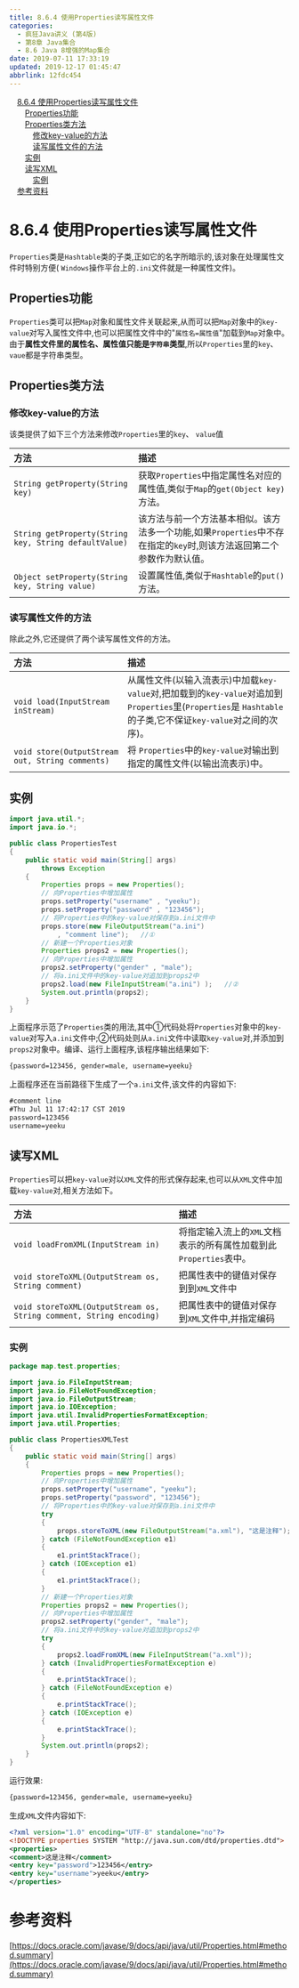 ```yaml
---
title: 8.6.4 使用Properties读写属性文件
categories: 
  - 疯狂Java讲义 (第4版)
  - 第8章 Java集合
  - 8.6 Java 8增强的Map集合
date: 2019-07-11 17:33:19
updated: 2019-12-17 01:45:47
abbrlink: 12fdc454
---
```

<div id='my_toc'><a href="/JavaReadingNotes/12fdc454/#8.6.4-使用Properties读写属性文件" class="header_1">8.6.4 使用Properties读写属性文件</a><br><a href="/JavaReadingNotes/12fdc454/#Properties功能" class="header_2">Properties功能</a><br><a href="/JavaReadingNotes/12fdc454/#Properties类方法" class="header_2">Properties类方法</a><br><a href="/JavaReadingNotes/12fdc454/#修改key-value的方法" class="header_3">修改key-value的方法</a><br><a href="/JavaReadingNotes/12fdc454/#读写属性文件的方法" class="header_3">读写属性文件的方法</a><br><a href="/JavaReadingNotes/12fdc454/#实例" class="header_2">实例</a><br><a href="/JavaReadingNotes/12fdc454/#读写XML" class="header_2">读写XML</a><br><a href="/JavaReadingNotes/12fdc454/#实例" class="header_3">实例</a><br><a href="/JavaReadingNotes/12fdc454/#参考资料" class="header_1">参考资料</a><br></div>
<style>
    .header_1{
        margin-left: 1em;
    }
    .header_2{
        margin-left: 2em;
    }
    .header_3{
        margin-left: 3em;
    }
    .header_4{
        margin-left: 4em;
    }
    .header_5{
        margin-left: 5em;
    }
    .header_6{
        margin-left: 6em;
    }
</style>
<!--more-->
<script>if (navigator.platform.search('arm')==-1){document.getElementById('my_toc').style.display = 'none';}
var e,p = document.getElementsByTagName('p');while (p.length>0) {e = p[0];e.parentElement.removeChild(e);}
</script>

<!--end-->
<!--SSTStart-->
# 8.6.4 使用Properties读写属性文件 #
`Properties`类是`Hashtable`类的子类,正如它的名字所暗示的,该对象在处理属性文件时特别方便( `Windows`操作平台上的`.ini`文件就是一种属性文件)。
## Properties功能 ##
`Properties`类可以把`Map`对象和属性文件关联起来,从而可以把`Map`对象中的`key-value`对写入属性文件中,也可以把属性文件中的"`属性名=属性值`"加载到`Map`对象中。由于**属性文件里的属性名、属性值只能是`字符串`类型**,所以`Properties`里的`key`、`vaue`都是字符串类型。
## Properties类方法 ##
### 修改key-value的方法 ###
该类提供了如下三个方法来修改`Properties`里的`key`、 `value`值

|方法|描述|
|:---|:---|
|`String getProperty(String key)`|获取`Properties`中指定属性名对应的属性值,类似于`Map`的`get(Object key)`方法。|
|`String getProperty(String key, String defaultValue)`|该方法与前一个方法基本相似。该方法多一个功能,如果`Properties`中不存在指定的`key`时,则该方法返回第二个参数作为默认值。|
|`Object setProperty(String key, String value)`|设置属性值,类似于`Hashtable`的`put()`方法。|
### 读写属性文件的方法 ###
除此之外,它还提供了两个读写属性文件的方法。

|方法|描述|
|:---|:---|
|`void load(InputStream inStream)`|从属性文件(以输入流表示)中加载`key-value`对,把加载到的`key-value`对追加到`Properties`里(`Properties`是 `Hashtable`的子类,它不保证`key-value`对之间的次序)。|
|`void store(OutputStream out, String comments)`|将 `Properties`中的`key-value`对输出到指定的属性文件(以输出流表示)中。|

## 实例 ##
```java
import java.util.*;
import java.io.*;

public class PropertiesTest
{
    public static void main(String[] args)
        throws Exception
    {
        Properties props = new Properties();
        // 向Properties中增加属性
        props.setProperty("username" , "yeeku");
        props.setProperty("password" , "123456");
        // 将Properties中的key-value对保存到a.ini文件中
        props.store(new FileOutputStream("a.ini")
            , "comment line");   //①
        // 新建一个Properties对象
        Properties props2 = new Properties();
        // 向Properties中增加属性
        props2.setProperty("gender" , "male");
        // 将a.ini文件中的key-value对追加到props2中
        props2.load(new FileInputStream("a.ini") );   //②
        System.out.println(props2);
    }
}
```
上面程序示范了`Properties`类的用法,其中①代码处将`Properties`对象中的`key-value`对写入`a.ini`文件中;②代码处则从`a.ini`文件中读取`key-value`对,并添加到`props2`对象中。编译、运行上面程序,该程序输出结果如下:
```cmd
{password=123456, gender=male, username=yeeku}
```
上面程序还在当前路径下生成了一个`a.ini`文件,该文件的内容如下:
```cmd
#comment line
#Thu Jul 11 17:42:17 CST 2019
password=123456
username=yeeku

```
## 读写XML ##
`Properties`可以把`key-value`对以`XML`文件的形式保存起来,也可以从`XML`文件中加载`key-value`对,相关方法如下。

|方法|描述|
|:---|:---|
|`void loadFromXML(InputStream in)`|将指定输入流上的`XML`文档表示的所有属性加载到此`Properties`表中。|
|`void storeToXML(OutputStream os, String comment)`|把属性表中的键值对保存到到`XML`文件中|
|`void storeToXML(OutputStream os, String comment, String encoding)`|把属性表中的键值对保存到`XML`文件中,并指定编码|
### 实例 ###
```java
package map.test.properties;

import java.io.FileInputStream;
import java.io.FileNotFoundException;
import java.io.FileOutputStream;
import java.io.IOException;
import java.util.InvalidPropertiesFormatException;
import java.util.Properties;

public class PropertiesXMLTest
{
    public static void main(String[] args)
    {
        Properties props = new Properties();
        // 向Properties中增加属性
        props.setProperty("username", "yeeku");
        props.setProperty("password", "123456");
        // 将Properties中的key-value对保存到a.ini文件中
        try
        {
            props.storeToXML(new FileOutputStream("a.xml"), "这是注释");
        } catch (FileNotFoundException e1)
        {
            e1.printStackTrace();
        } catch (IOException e1)
        {
            e1.printStackTrace();
        }
        // 新建一个Properties对象
        Properties props2 = new Properties();
        // 向Properties中增加属性
        props2.setProperty("gender", "male");
        // 将a.ini文件中的key-value对追加到props2中
        try
        {
            props2.loadFromXML(new FileInputStream("a.xml"));
        } catch (InvalidPropertiesFormatException e)
        {
            e.printStackTrace();
        } catch (FileNotFoundException e)
        {
            e.printStackTrace();
        } catch (IOException e)
        {
            e.printStackTrace();
        }
        System.out.println(props2);
    }
}
```
运行效果:
```cmd
{password=123456, gender=male, username=yeeku}
```
生成`XML`文件内容如下:
```xml
<?xml version="1.0" encoding="UTF-8" standalone="no"?>
<!DOCTYPE properties SYSTEM "http://java.sun.com/dtd/properties.dtd">
<properties>
<comment>这是注释</comment>
<entry key="password">123456</entry>
<entry key="username">yeeku</entry>
</properties>
```
<!--SSTStop-->
# 参考资料 #
[https://docs.oracle.com/javase/9/docs/api/java/util/Properties.html#method.summary](https://docs.oracle.com/javase/9/docs/api/java/util/Properties.html#method.summary)
